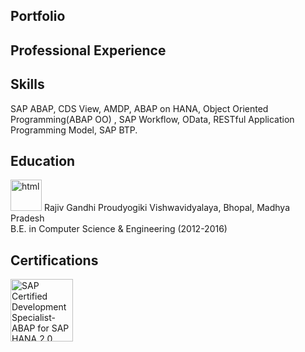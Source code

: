 ## Portfolio


## Professional Experience

## Skills
SAP ABAP, CDS View, AMDP, ABAP on HANA, Object Oriented Programming(ABAP OO)
, SAP Workflow, OData, RESTful Application Programming Model, SAP BTP.


## Education
<img src="https://upload.wikimedia.org/wikipedia/en/c/c4/Rajiv_Gandhi_Proudyogiki_Vishwavidyalaya_logo.png" alt="html" width="50" height="50"/>
Rajiv Gandhi Proudyogiki Vishwavidyalaya, Bhopal, Madhya Pradesh</br>
B.E. in Computer Science & Engineering (2012-2016)


## Certifications
 <p align='left'>
    <a href="https://www.credly.com/badges/f59e36c4-9f15-4fe9-b63d-f374e613c1b3">
      <img src="https://images.credly.com/size/680x680/images/60e6a251-6597-49c9-a349-6b24c981e1b9/E_HANAAW_16.png" alt="SAP Certified Development Specialist-ABAP for SAP HANA            2.0" width="100" height="100">
    </a>
 </p>

